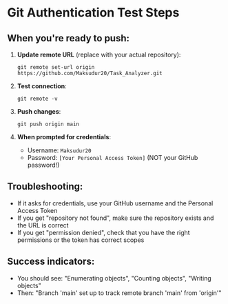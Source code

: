 # Git Authentication Test Steps

## When you're ready to push:

1. **Update remote URL** (replace with your actual repository):
   ```
   git remote set-url origin https://github.com/Maksudur20/Task_Analyzer.git
   ```

2. **Test connection**:
   ```
   git remote -v
   ```

3. **Push changes**:
   ```
   git push origin main
   ```

4. **When prompted for credentials**:
   - Username: `Maksudur20`
   - Password: `[Your Personal Access Token]` (NOT your GitHub password!)

## Troubleshooting:

- If it asks for credentials, use your GitHub username and the Personal Access Token
- If you get "repository not found", make sure the repository exists and the URL is correct
- If you get "permission denied", check that you have the right permissions or the token has correct scopes

## Success indicators:
- You should see: "Enumerating objects", "Counting objects", "Writing objects"
- Then: "Branch 'main' set up to track remote branch 'main' from 'origin'"
